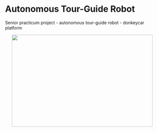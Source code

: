 # Autonomous Tour-Guide Robot
Senior practicum project - autonomous tour-guide robot - donkeycar platform

<p align="center">
  <img width="460" height="300" src="https://github.com/weretew/Autonomous-Tour-Guide-Robot/blob/master/tour_guide_robot.gif?raw=true">
</p>

